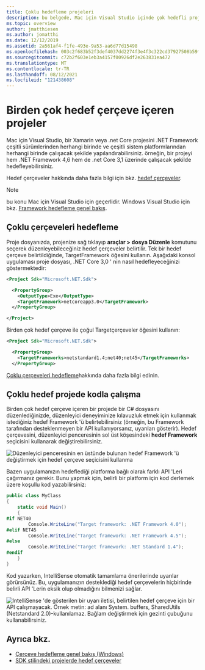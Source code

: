 ```yaml
---
title: Çoklu hedefleme projeleri
description: bu belgede, Mac için Visual Studio içinde çok hedefli projelerin nasıl ayarlanacağı hakkında bir genel bakış sunulmaktadır.
ms.topic: overview
author: jmatthiesen
ms.author: jomatthi
ms.date: 12/12/2019
ms.assetid: 2a561af4-f1fe-493e-9a53-aa6d77d15498
ms.openlocfilehash: 003c2f683b52f3def4037dd2274f3e4f3c322cd37927508b59ffb85e721065e6
ms.sourcegitcommit: c72b2f603e1eb3a4157f00926df2e263831ea472
ms.translationtype: MT
ms.contentlocale: tr-TR
ms.lasthandoff: 08/12/2021
ms.locfileid: "121438608"
---
```

# <a name="projects-with-multiple-target-frameworks"></a>Birden çok hedef çerçeve içeren projeler
Mac için Visual Studio, bir Xamarin veya .net Core projesini .NET Framework çeşitli sürümlerinden herhangi birinde ve çeşitli sistem platformlarından herhangi birinde çalışacak şekilde yapılandırabilirsiniz. örneğin, bir projeyi hem .NET Framework 4,6 hem de .net Core 3,1 üzerinde çalışacak şekilde hedefleyebilirsiniz. 

Hedef çerçeveler hakkında daha fazla bilgi için bkz. [hedef çerçeveler](/dotnet/standard/frameworks).

> [!NOTE] 
> bu konu Mac için Visual Studio için geçerlidir. Windows Visual Studio için bkz. [Framework hedefleme genel bakış](/visualstudio/ide/visual-studio-multi-targeting-overview).

## <a name="targeting-multiple-frameworks"></a>Çoklu çerçeveleri hedefleme

Proje dosyanızda, projenize sağ tıklayıp **araçlar > dosya Düzenle** komutunu seçerek düzenleyebileceğiniz hedef çerçeveler belirtilir. Tek bir hedef çerçeve belirtildiğinde, TargetFramework öğesini kullanın. Aşağıdaki konsol uygulaması proje dosyası, .NET Core 3,0 ' nin nasıl hedefleyeceğinizi göstermektedir:

```XML
<Project Sdk="Microsoft.NET.Sdk">

  <PropertyGroup>
    <OutputType>Exe</OutputType>
    <TargetFramework>netcoreapp3.0</TargetFramework>
  </PropertyGroup>

</Project>
```

Birden çok hedef çerçeve ile çoğul Targetçerçeveler öğesini kullanın:

```XML
<Project Sdk="Microsoft.NET.Sdk">

  <PropertyGroup>
    <TargetFrameworks>netstandard1.4;net40;net45</TargetFrameworks>
  </PropertyGroup>
```

[Çoklu çerçeveleri hedefleme](/dotnet/standard/frameworks#how-to-specify-target-frameworks)hakkında daha fazla bilgi edinin.

## <a name="working-with-code-in-a-multi-target-project"></a>Çoklu hedef projede kodla çalışma
Birden çok hedef çerçeve içeren bir projede bir C# dosyasını düzenlediğinizde, düzenleyici deneyiminize kılavuzluk etmek için kullanmak istediğiniz hedef Framework 'ü belirtebilirsiniz (örneğin, bu Framework tarafından desteklenmeyen bir API kullanıyorsanız, uyarıları gösterir). Hedef çerçevesini, düzenleyici penceresinin sol üst köşesindeki **hedef Framework** seçicisini kullanarak değiştirebilirsiniz.

![Düzenleyici penceresinin en üstünde bulunan hedef Framework 'ü değiştirmek için hedef çerçeve seçicisini kullanma](media/project-multitargeting-framework-selector.png)

Bazen uygulamanızın hedeflediği platforma bağlı olarak farklı API 'Leri çağırmanız gerekir. Bunu yapmak için, belirli bir platform için kod derlemek üzere koşullu kod yazabilirsiniz:

```C#
public class MyClass
{
    static void Main()
    {
#if NET40
        Console.WriteLine("Target framework: .NET Framework 4.0");
#elif NET45  
        Console.WriteLine("Target framework: .NET Framework 4.5");
#else
        Console.WriteLine("Target framework: .NET Standard 1.4");
#endif
    }
}
```

Kod yazarken, IntelliSense otomatik tamamlama önerilerinde uyarılar görürsünüz. Bu, uygulamanızın desteklediği hedef çerçevelerin hiçbirinde belirli API 'Lerin eksik olup olmadığını bilmenizi sağlar.

![IntelliSense 'de gösterilen bir uyarı iletisi, belirtilen hedef çerçeve için bir API çalışmayacak. Örnek metin: ad alanı System. buffers, SharedUtils (Netstandard 2.0)-kullanılamaz. Bağlam değiştirmek için gezinti çubuğunu kullanabilirsiniz.](media/project-multitargeting-intellisense-warnings.png)

## <a name="see-also"></a>Ayrıca bkz.

- [Çerçeve hedefleme genel bakış (Windows)](/visualstudio/ide/visual-studio-multi-targeting-overview)
- [SDK stilindeki projelerde hedef çerçeveler](/dotnet/standard/frameworks#how-to-specify-target-frameworks)
